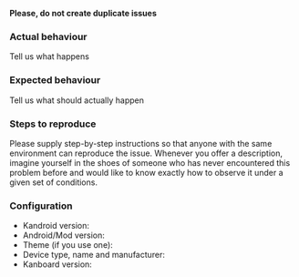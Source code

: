 **Please, do not create duplicate issues**


### Actual behaviour

Tell us what happens


### Expected behaviour

Tell us what should actually happen


### Steps to reproduce

Please supply step-by-step instructions so that anyone with the same environment can reproduce the issue. Whenever you offer a description, imagine
yourself in the shoes of someone who has never encountered this problem before and would like to know exactly how to observe it under a given set of conditions.


### Configuration

- Kandroid version:
- Android/Mod version:
- Theme (if you use one):
- Device type, name and manufacturer:
- Kanboard version:

